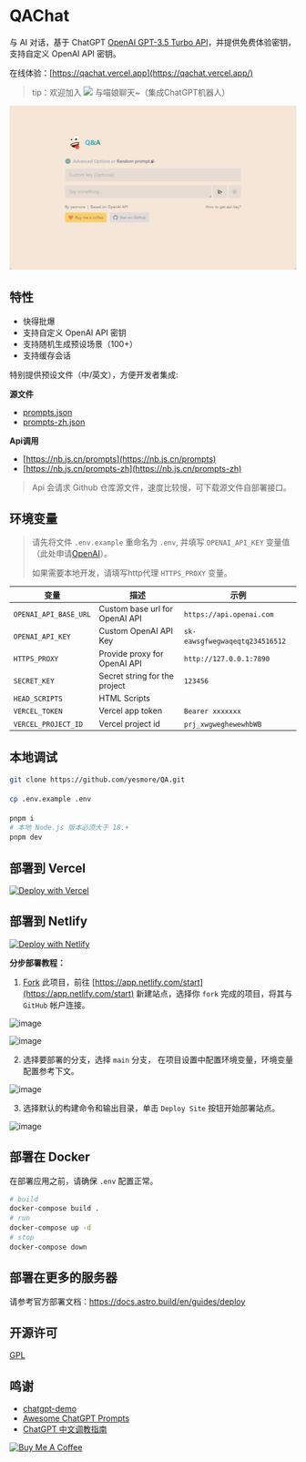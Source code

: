 # QAChat

与 AI 对话，基于 ChatGPT [OpenAI GPT-3.5 Turbo API](https://platform.openai.com/docs/guides/chat)，并提供免费体验密钥，支持自定义 OpenAI API 密钥。

在线体验：[https://qachat.vercel.app](https://qachat.vercel.app/)

> tip：欢迎加入 <a href='https://t.me/yesmore_cc'><img src='https://img.shields.io/badge/-Juiçe的秘密基地-fff?logo=Telegram'/></a> 与喵娘聊天~（集成ChatGPT机器人）

![web](./web.png)

## 特性

- 快得批爆
- 支持自定义 OpenAI API 密钥
- 支持随机生成预设场景（100+）
- 支持缓存会话

特别提供预设文件（中/英文），方便开发者集成:

**源文件**

- [prompts.json](https://github.com/yesmore/QA/blob/main/src/data/prompts.json)
- [prompts-zh.json](https://github.com/yesmore/QA/blob/main/src/data/prompts-zh.json)

**Api调用**

- [https://nb.js.cn/prompts](https://nb.js.cn/prompts)
- [https://nb.js.cn/prompts-zh](https://nb.js.cn/prompts-zh)

> Api 会请求 Github 仓库源文件，速度比较慢，可下载源文件自部署接口。

## 环境变量

> 请先将文件 `.env.example` 重命名为 `.env`, 并填写 `OPENAI_API_KEY` 变量值（此处申请[OpenAI](https://platform.openai.com/account/api-keys)）。
> 
> 如果需要本地开发，请填写http代理 `HTTPS_PROXY` 变量。


| 变量                  | 描述                           | 示例                           |
| --------------------- | ------------------------------ | ------------------------------ |
| `OPENAI_API_BASE_URL` | Custom base url for OpenAI API | `https://api.openai.com`       |
| `OPENAI_API_KEY`      | Custom OpenAI API Key          | `sk-eawsgfwegwaqeqtq234516512` |
| `HTTPS_PROXY`         | Provide proxy for OpenAI API   | `http://127.0.0.1:7890`        |
| `SECRET_KEY`          | Secret string for the project  | `123456`                       |
| `HEAD_SCRIPTS`        | HTML Scripts                   |                                |
| `VERCEL_TOKEN`        | Vercel app token               | `Bearer xxxxxxx`               |
| `VERCEL_PROJECT_ID`   | Vercel project id              | `prj_xwgweghewewhbWB`          |

## 本地调试

```bash
git clone https://github.com/yesmore/QA.git

cp .env.example .env

pnpm i
# 本地 Node.js 版本必须大于 18.+
pnpm dev
```

## 部署到 Vercel

[![Deploy with Vercel](https://vercel.com/button)](https://vercel.com/new/clone?repository-url=https%3A%2F%2Fgithub.com%2Fyesmore%2FQA&env=OPENAI_API_KEY&envDescription=OpenAI%20API%20Key&envLink=https%3A%2F%2Fplatform.openai.com%2Faccount%2Fapi-keys)

## 部署到 Netlify

[![Deploy with Netlify](https://www.netlify.com/img/deploy/button.svg)](https://app.netlify.com/start/deploy?repository=https://github.com/yesmore/QA#OPENAI_API_KEY=&HTTPS_PROXY=&OPENAI_API_BASE_URL=&HEAD_SCRIPTS=&SECRET_KEY=&OPENAI_API_MODEL=&SITE_PASSWORD=)

**分步部署教程：**

1. [Fork](https://github.com/yesmore/QA/fork) 此项目，前往 [https://app.netlify.com/start](https://app.netlify.com/start) 新建站点，选择你 `fork` 完成的项目，将其与 `GitHub` 帐户连接。

![image](https://cdn.staticaly.com/gh/yzh990918/static@master/20230310/image.3nlt4hgzb16o.webp)

![image](https://cdn.staticaly.com/gh/yzh990918/static@master/20230310/image.5fhfouap270g.webp)


2. 选择要部署的分支，选择 `main` 分支， 在项目设置中配置环境变量，环境变量配置参考下文。

![image](https://cdn.staticaly.com/gh/yzh990918/static@master/20230310/image.6dvtfmoijb7k.webp)

3. 选择默认的构建命令和输出目录，单击 `Deploy Site` 按钮开始部署站点。

![image](https://cdn.staticaly.com/gh/yzh990918/static@master/20230310/image.e0n7c0zaen4.webp)

## 部署在 Docker
在部署应用之前，请确保 `.env` 配置正常。

```bash
# build
docker-compose build .
# run
docker-compose up -d
# stop
docker-compose down
```

## 部署在更多的服务器

请参考官方部署文档：https://docs.astro.build/en/guides/deploy


## 开源许可

[GPL](./LICENSE)

## 鸣谢

- [chatgpt-demo](https://github.com/ddiu8081/chatgpt-demo)
- [Awesome ChatGPT Prompts](https://prompts.chat/)
- [ChatGPT 中文调教指南](https://chatguide.plexpt.com/)

<a href="https://www.buymeacoffee.com/yesmore/gallery" target="_blank"><img src="https://cdn.buymeacoffee.com/buttons/v2/default-yellow.png" alt="Buy Me A Coffee" style="height: 60px !important;width: 217px !important;" ></a>
